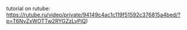 tutorial on rutube: https://rutube.ru/video/private/94149c4ac1c119f51592c376815a4bed/?p=T6NvZxWOTTw2RYGZzLvPiQ)
